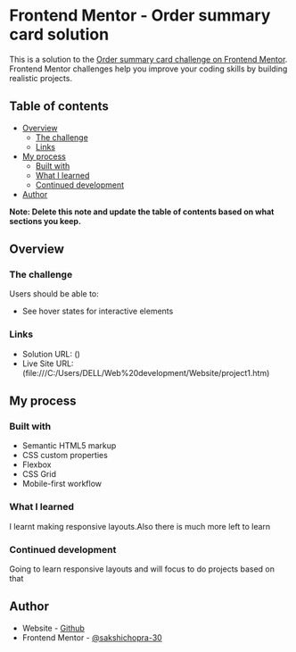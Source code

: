 
# Frontend Mentor - Order summary card solution

This is a solution to the [Order summary card challenge on Frontend Mentor](https://www.frontendmentor.io/challenges/order-summary-component-QlPmajDUj). Frontend Mentor challenges help you improve your coding skills by building realistic projects. 

## Table of contents

- [Overview](#overview)
  - [The challenge](#the-challenge)
  - [Links](#links)
- [My process](#my-process)
  - [Built with](#built-with)
  - [What I learned](#what-i-learned)
  - [Continued development](#continued-development)
- [Author](#author)

**Note: Delete this note and update the table of contents based on what sections you keep.**

## Overview

### The challenge

Users should be able to:

- See hover states for interactive elements

### Links

- Solution URL: ()
- Live Site URL: (file:///C:/Users/DELL/Web%20development/Website/project1.htm)

## My process

### Built with

- Semantic HTML5 markup
- CSS custom properties
- Flexbox
- CSS Grid
- Mobile-first workflow

### What I learned
I learnt making responsive layouts.Also there is much more left to learn

### Continued development

Going to learn responsive layouts and will focus to do projects based on that

## Author

- Website - [Github](https://github.com/sakshichopra-30)
- Frontend Mentor - [@sakshichopra-30](https://www.frontendmentor.io/profile/sakshichopra-30)
